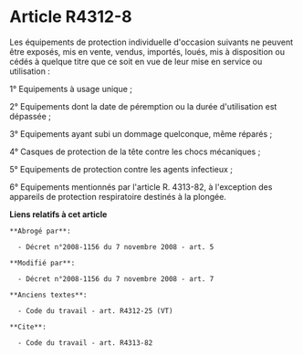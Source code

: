 # Article R4312-8

Les équipements de protection individuelle d'occasion suivants ne peuvent être exposés, mis en vente, vendus, importés,
loués, mis à disposition ou cédés à quelque titre que ce soit en vue de leur mise en service ou utilisation : 

1° Equipements à usage unique ; 

2° Equipements dont la date de péremption ou la durée d'utilisation est dépassée ; 

3° Equipements ayant subi un dommage quelconque, même réparés ; 

4° Casques de protection de la tête contre les chocs mécaniques ; 

5° Equipements de protection contre les agents infectieux ; 

6° Equipements mentionnés par l'article R. 4313-82, à l'exception des appareils de protection respiratoire destinés à la
plongée.

**Liens relatifs à cet article**

	**Abrogé par**:

	  - Décret n°2008-1156 du 7 novembre 2008 - art. 5

	**Modifié par**:

	  - Décret n°2008-1156 du 7 novembre 2008 - art. 7

	**Anciens textes**:

	  - Code du travail - art. R4312-25 (VT)

	**Cite**:

	  - Code du travail - art. R4313-82
